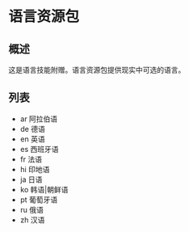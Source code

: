 # 语言资源包

## 概述

这是语言技能附赠。语言资源包提供现实中可选的语言。

## 列表

- ar 阿拉伯语
- de 德语
- en 英语
- es 西班牙语
- fr 法语
- hi 印地语
- ja 日语
- ko 韩语|朝鲜语
- pt 葡萄牙语
- ru 俄语
- zh 汉语
